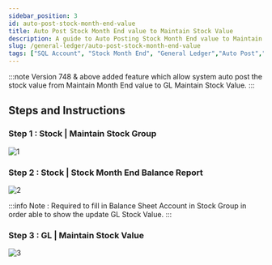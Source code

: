 ```yaml
---
sidebar_position: 3
id: auto-post-stock-month-end-value
title: Auto Post Stock Month End value to Maintain Stock Value
description: A guide to Auto Posting Stock Month End value to Maintain Stock Value according to stock group's Balance Stock Account for SQL Account
slug: /general-ledger/auto-post-stock-month-end-value
tags: ["SQL Account", "Stock Month End", "General Ledger","Auto Post","Maintain Stock Value", "Balance Stock Account"]
---
```


:::note
Version 748 & above added feature which allow system auto post the stock value from Maintain Month End value to GL Maintain Stock Value.
:::

## Steps and Instructions

### Step 1 : Stock | Maintain Stock Group

![1](/img/general-ledger/auto-post-stock-month-end-value/1.png)

### Step 2 : Stock | Stock Month End Balance Report

![2](/img/general-ledger/auto-post-stock-month-end-value/2.png)

:::info Note :
Required to fill in Balance Sheet Account in Stock Group in order able to show the update GL Stock Value.
:::

### Step 3 : GL | Maintain Stock Value

![3](/img/general-ledger/auto-post-stock-month-end-value/3.png)
